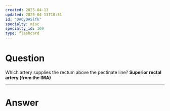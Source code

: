 ```yaml
---
created: 2025-04-13
updated: 2025-04-13T10:51
id: "DACyD#Slfk"
specialty: misc
specialty_id: 169
type: flashcard
---
```


# Question
Which artery supplies the rectum above the pectinate line?   **Superior rectal artery (from the IMA)**

---

# Answer
